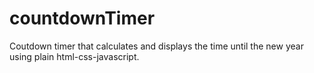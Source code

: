 # countdownTimer
Coutdown timer that calculates and displays the time until the new year using plain html-css-javascript.
